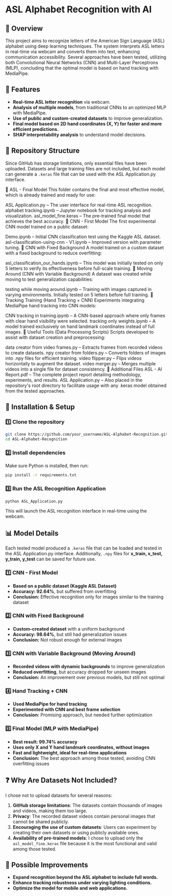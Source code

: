 # ASL Alphabet Recognition with AI

## 📌 Overview  
This project aims to recognize letters of the American Sign Language (ASL) alphabet using deep learning techniques. The system interprets ASL letters in real-time via webcam and converts them into text, enhancing communication accessibility. Several approaches have been tested, utilizing both Convolutional Neural Networks (CNN) and Multi-Layer Perceptrons (MLP), concluding that the optimal model is based on hand tracking with MediaPipe.  

## 🚀 Features  
- **Real-time ASL letter recognition** via webcam.  
- **Analysis of multiple models**, from traditional CNNs to an optimized MLP with MediaPipe.  
- **Use of public and custom-created datasets** to improve generalization.  
- **Final model based on 2D hand coordinates (X, Y) for faster and more efficient predictions.**  
- **SHAP interpretability analysis** to understand model decisions.  

## 📁 Repository Structure  
Since GitHub has storage limitations, only essential files have been uploaded. Datasets and large training files are not included, but each model can generate a `.keras` file that can be used with the ASL Application.py interface.  

🔹 ASL - Final Model
This folder contains the final and most effective model, which is already trained and ready for use:

ASL Application.py – The user interface for real-time ASL recognition.
alphabet tracking.ipynb – Jupyter notebook for tracking analysis and visualization.
asl_model_fine.keras – The pre-trained final model that achieves the best accuracy.
🔹 CNN - First Model
The first experimental CNN model trained on a public dataset:

Demo.ipynb – Initial CNN classification test using the Kaggle ASL dataset.
asl-classification-using-cnn - V1.ipynb – Improved version with parameter tuning.
🔹 CNN with Fixed Background
A model trained on a custom dataset with a fixed background to reduce overfitting:

asl_classification_our_hands.ipynb – This model was initially tested on only 5 letters to verify its effectiveness before full-scale training.
🔹 Moving Around (CNN with Variable Background)
A dataset was created while moving to test generalization capabilities:

testing while moving around.ipynb – Training with images captured in varying environments. Initially tested on 5 letters before full training.
🔹 Tracking Training (Hand Tracking + CNN)
Experiments integrating MediaPipe hand tracking into CNN models:

CNN tracking in training.ipynb – A CNN-based approach where only frames with clear hand visibility were selected.
tracking only weights.ipynb – A model trained exclusively on hand landmark coordinates instead of full images.
🔹 Useful Tools (Data Processing Scripts)
Scripts developed to assist with dataset creation and preprocessing:

data creator from video frames.py – Extracts frames from recorded videos to create datasets.
npy creator from folders.py – Converts folders of images into .npy files for efficient training.
video flipper.py – Flips videos horizontally to augment the dataset.
video merger.py – Merges multiple videos into a single file for dataset consistency.
🔹 Additional Files
ASL - AI Report.pdf – The complete project report detailing methodology, experiments, and results.
ASL Application.py – Also placed in the repository's root directory to facilitate usage with any .keras model obtained from the tested approaches.

## 🔧 Installation & Setup  
### 1️⃣ Clone the repository  
```bash  
git clone https://github.com/your_username/ASL-Alphabet-Recognition.git  
cd ASL-Alphabet-Recognition  
```

### 2️⃣ Install dependencies  
Make sure Python is installed, then run:  
```bash  
pip install -r requirements.txt  
```

### 3️⃣ Run the ASL Recognition Application  
```bash  
python ASL_Application.py  
```
This will launch the ASL recognition interface in real-time using the webcam.  

## 📊 Model Details  
Each tested model produced a `.keras` file that can be loaded and tested in the ASL Application.py interface. Additionally, `.npy` files for **x_train, x_test, y_train, y_test** can be saved for future use.  

### 1️⃣ CNN - First Model  
- **Based on a public dataset (Kaggle ASL Dataset)**  
- **Accuracy: 92.64%**, but suffered from overfitting  
- **Conclusion:** Effective recognition only for images similar to the training dataset  

### 2️⃣ CNN with Fixed Background  
- **Custom-created dataset** with a uniform background  
- **Accuracy: 98.64%**, but still had generalization issues  
- **Conclusion:** Not robust enough for external images  

### 3️⃣ CNN with Variable Background (Moving Around)  
- **Recorded videos with dynamic backgrounds** to improve generalization  
- **Reduced overfitting**, but accuracy dropped for unseen images  
- **Conclusion:** An improvement over previous models, but still not optimal  

### 4️⃣ Hand Tracking + CNN  
- **Used MediaPipe for hand tracking**  
- **Experimented with CNN and best frame selection**  
- **Conclusion:** Promising approach, but needed further optimization  

### 5️⃣ Final Model (MLP with MediaPipe)  
- **Best result: 99.74% accuracy**  
- **Uses only X and Y hand landmark coordinates, without images**  
- **Fast and lightweight, ideal for real-time applications**  
- **Conclusion:** The best approach among those tested, avoiding CNN overfitting issues  

## ❓ Why Are Datasets Not Included?  
I chose not to upload datasets for several reasons:  
1. **GitHub storage limitations**: The datasets contain thousands of images and videos, making them too large.  
2. **Privacy**: The recorded dataset videos contain personal images that cannot be shared publicly.  
3. **Encouraging the use of custom datasets**: Users can experiment by creating their own datasets or using publicly available ones.  
4. **Availability of pre-trained models**: I chose to upload only the `asl_model_fine.keras` file because it is the most functional and valid among those tested.  

## 📝 Possible Improvements  
- **Expand recognition beyond the ASL alphabet to include full words.**  
- **Enhance tracking robustness under varying lighting conditions.**  
- **Optimize the model for mobile and web applications.**  

